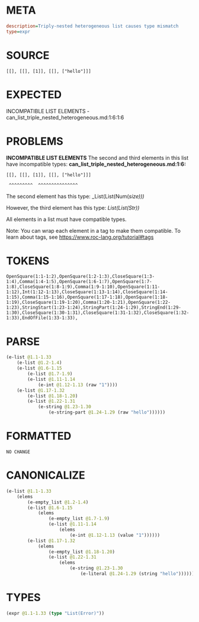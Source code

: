 # META
~~~ini
description=Triply-nested heterogeneous list causes type mismatch
type=expr
~~~
# SOURCE
~~~roc
[[], [[], [1]], [[], ["hello"]]]
~~~
# EXPECTED
INCOMPATIBLE LIST ELEMENTS - can_list_triple_nested_heterogeneous.md:1:6:1:6
# PROBLEMS
**INCOMPATIBLE LIST ELEMENTS**
The second and third elements in this list have incompatible types:
**can_list_triple_nested_heterogeneous.md:1:6:**
```roc
[[], [[], [1]], [[], ["hello"]]]
```
     ^^^^^^^^^  ^^^^^^^^^^^^^^^

The second element has this type:
    _List(List(Num(_size)))_

However, the third element has this type:
    _List(List(Str))_

All elements in a list must have compatible types.

Note: You can wrap each element in a tag to make them compatible.
To learn about tags, see <https://www.roc-lang.org/tutorial#tags>

# TOKENS
~~~zig
OpenSquare(1:1-1:2),OpenSquare(1:2-1:3),CloseSquare(1:3-1:4),Comma(1:4-1:5),OpenSquare(1:6-1:7),OpenSquare(1:7-1:8),CloseSquare(1:8-1:9),Comma(1:9-1:10),OpenSquare(1:11-1:12),Int(1:12-1:13),CloseSquare(1:13-1:14),CloseSquare(1:14-1:15),Comma(1:15-1:16),OpenSquare(1:17-1:18),OpenSquare(1:18-1:19),CloseSquare(1:19-1:20),Comma(1:20-1:21),OpenSquare(1:22-1:23),StringStart(1:23-1:24),StringPart(1:24-1:29),StringEnd(1:29-1:30),CloseSquare(1:30-1:31),CloseSquare(1:31-1:32),CloseSquare(1:32-1:33),EndOfFile(1:33-1:33),
~~~
# PARSE
~~~clojure
(e-list @1.1-1.33
	(e-list @1.2-1.4)
	(e-list @1.6-1.15
		(e-list @1.7-1.9)
		(e-list @1.11-1.14
			(e-int @1.12-1.13 (raw "1"))))
	(e-list @1.17-1.32
		(e-list @1.18-1.20)
		(e-list @1.22-1.31
			(e-string @1.23-1.30
				(e-string-part @1.24-1.29 (raw "hello"))))))
~~~
# FORMATTED
~~~roc
NO CHANGE
~~~
# CANONICALIZE
~~~clojure
(e-list @1.1-1.33
	(elems
		(e-empty_list @1.2-1.4)
		(e-list @1.6-1.15
			(elems
				(e-empty_list @1.7-1.9)
				(e-list @1.11-1.14
					(elems
						(e-int @1.12-1.13 (value "1"))))))
		(e-list @1.17-1.32
			(elems
				(e-empty_list @1.18-1.20)
				(e-list @1.22-1.31
					(elems
						(e-string @1.23-1.30
							(e-literal @1.24-1.29 (string "hello")))))))))
~~~
# TYPES
~~~clojure
(expr @1.1-1.33 (type "List(Error)"))
~~~

